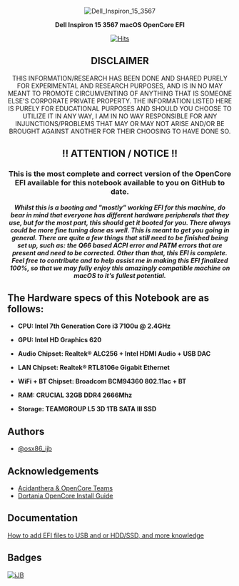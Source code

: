 <div align="center">

![Dell_Inspiron_15_3567](https://github.com/osx86-ijb/Dell-Inspiron-15-3567-7th-Gen-Core-i3-7100u-macOS/assets/67184728/10110592-8790-4492-8bdb-f7d14982a8d9)
  
  
__Dell Inspiron 15 3567 macOS OpenCore EFI__
  
[![Hits](https://hits.seeyoufarm.com/api/count/incr/badge.svg?url=https%3A%2F%2Fgithub.com%2Fosx86-ijb%2FDell-Inspiron-15-3567-7th-Gen-Core-i3-7100u-macOS%2F&count_bg=%23000000&title_bg=%23000000&icon=github.svg&icon_color=%23FFFFFF&title=Page+Visits&edge_flat=false)](https://hits.seeyoufarm.com)
  
## DISCLAIMER
  
THIS INFORMATION/RESEARCH HAS BEEN DONE AND SHARED PURELY FOR EXPERIMENTAL AND RESEARCH PURPOSES, AND IS IN NO MAY MEANT TO PROMOTE CIRCUMVENTING OF ANYTHING THAT IS SOMEONE ELSE'S CORPORATE PRIVATE PROPERTY. THE INFORMATION LISTED HERE IS PURELY FOR EDUCATIONAL PURPOSES AND SHOULD YOU CHOOSE TO UTILIZE IT IN ANY WAY, I AM IN NO WAY RESPONSIBLE FOR ANY INJUNCTIONS/PROBLEMS THAT MAY OR MAY NOT ARISE AND/OR BE BROUGHT AGAINST ANOTHER FOR THEIR CHOOSING TO HAVE DONE SO.
  
## !! ATTENTION / NOTICE !!
  
### This is the most complete and correct version of the OpenCore EFI available for this notebook available to you on GitHub to date.
  
_**Whilst this is a booting and "mostly" working EFI for this machine, do bear in mind that everyone has different hardware peripherals that they use, but for the most part, this should get it booted for you. There always could be more fine tuning done as well. This is meant to get you going in general. There are quite a few things that still need to be finished being set up, such as: the Q66 based ACPI error and PATM errors that are present and need to be corrected. Other than that, this EFI is complete. Feel free to contribute and to help assist me in making this EFI finalized 100%, so that we may fully enjoy this amazingly compatible machine on macOS to it's fullest potential.**_
  
</div>
  
  
## The Hardware specs of this Notebook are as follows:


- **CPU: Intel 7th Generation Core i3 7100u @ 2.4GHz**

- **GPU: Intel HD Graphics 620**

- **Audio Chipset: Realtek® ALC256 + Intel HDMI Audio + USB DAC**

- **LAN Chipset: Realtek® RTL8106e Gigabit Ethernet**

- **WiFi + BT Chipset: Broadcom BCM94360 802.11ac + BT**

- **RAM: CRUCIAL 32GB DDR4 2666Mhz**

- **Storage: TEAMGROUP L5 3D 1TB SATA III SSD**

## Authors

- [@osx86_ijb](https://www.github.com/osx86-ijb)

## Acknowledgements
- [Acidanthera & OpenCore Teams](https://github.com/acidanthera)
- [Dortania OpenCore Install Guide](https://dortania.github.io/OpenCore-Install-Guide/)

## Documentation

[How to add EFI files to USB and or HDD/SSD, and more knowledge](https://dortania.github.io/OpenCore-Install-Guide/installer-guide/opencore-efi.html)

## Badges

[![iJB](https://img.shields.io/badge/Hackintosh-Legend-red)](https://github.com/osx86-ijb)
